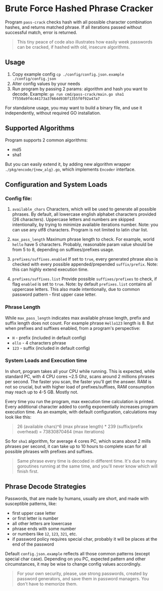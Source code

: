# Brute Force Hashed Phrase Cracker

Program `pass-crack` checks hash with all possible character combination hashes,
and returns matched phrase.
If all iterations passed without successful match, error is returned.

> This tiny peace of code also illustrates how easily week passwords can be cracked,
> if hashed with old, insecure algorithms.

## Usage

1. Copy example config `cp ./config/config.json.example ./config/config.json`
2. Alter config values by your needs
3. Run program by passing 2 params: algorithm and hash you want to decode.
Example: `go run cmd/pass-crack/main.go sha1 7f550a9f4c44173a37664d938f1355f0f92a47a7`
   
For standalone usage, you may want to build a binary file, and use it independently, 
without required GO installation.

## Supported Algorithms

Program supports 2 common algorithms:

- md5
- sha1

But you can easily extend it, by adding new algorithm wrapper `./pkg/encode/{new_alg}.go`, 
which implements `Encoder` interface.

## Configuration and System Loads

### Config file:

1. `available_chars` Characters, which will be used to generate all possible phrases. 
   By default, all lowercase english alphabet characters provided (26 characters). 
   Uppercase letters and numbers are skipped intentionally, 
   by trying to minimize available iterations number.
   Note: you can use any utf8 characters. Program is not limited to latin char list.
   
2. `max_pass_length` Maximum phrase length to check. 
   For example, world `hello` have 5 characters. Probably, reasonable param 
   value should be from 5 to 8, depending on suffixes/prefixes usage.
   
3. `prefixes/suffixes.enabled` If set to `true`, every generated phrase also 
   is checked with every possible appended/prepended `suffix/prefix`. 
   Note: this can highly extend execution time.
   
4. `prefixes/suffixes.list` Provide possible `suffixes/prefixes` to check, 
   if flag `enabled` is set to `true`.
   Note: by default `prefixes.list` contains all uppercase letters. 
   This also made intentionally, due to common password pattern - first upper case letter.
   
### Phrase Length
While `max_pass_length` indicates max available phrase length, 
prefix and suffix length does not count. For example phrase `Hello123` length is 8.
But when prefixes and suffixes enabled, from a program's perspective:

- `H` - prefix (included in default config)
- `ello` - 4 characters phrase
- `123` - suffix (included in default config)

### System Loads and Execution time

In short, program takes all your CPU while running. This is expected, 
while standard PC, with 4 CPU cores ~2.5 Ghz, scans around 2 millions phrases per second.
The faster you scan, the faster you'll get the answer.
RAM is not so crucial, but with higher load of prefixes/suffixes,
RAM consumption may reach up to 4-5 GB. Mostly not.

Every time you run the program, max execution time calculation is printed.
Every additional character added to config exponentially increases program execution time.
As an example, with default configuration, calculations may look like this:
> 26 (available chars)^6 (max phrase length) * 239 (suffix/prefix overhead) = 73830870464 (max iterations)

So for `sha1` algorithm, for average 4 cores PC, which scans about 2 mills phrases per second,
it can take up to 10 hours to complete scan 
for all possible phrases with prefixes and suffixes.

> Same phrase every time is decoded in different time. 
> It's due to many goroutines running at the same time,
> and you'll never know which will finish first.

## Phrase Decode Strategies

Passwords, that are made by humans, usually are short, 
and made with susceptible patterns, like:
- first upper case letter 
- or first letter is number
- all other letters are lowercase
- phrase ends with some number
- or numbers like `12`, `123`, `321`, etc.
- if password policy requires special char, probably it will be places at the end of the password

Default `config.json.example` reflects all those common patterns (except special char case).
Depending on you PC, expected pattern and other circumstances, 
it may be wise to change config values accordingly.

> For your own security, please, use strong passwords, created by password generators, 
> and save them in password managers. You don't have to memorize them.